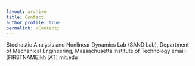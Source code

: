```yaml
---
layout: archive
title: Contact
author_profile: true
permalink: /Contact/
---
```



Stochastic Analysis and Nonlinear Dynamics Lab (SAND Lab),
Department of Mechanical Engineering,
Massachusetts Institute of Technology
email : [FIRSTNAME]kh [AT] mit.edu
